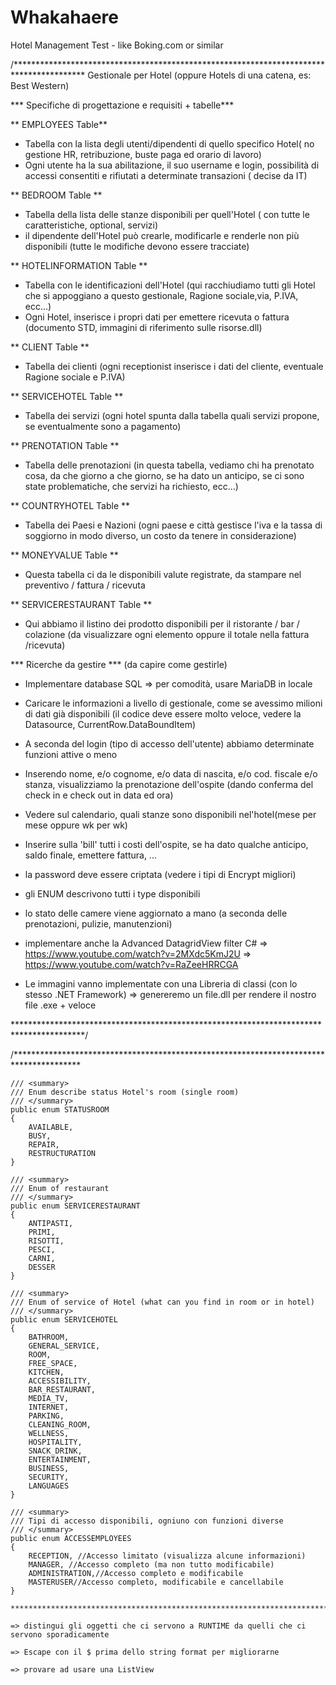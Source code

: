 # Whakahaere
Hotel Management Test - like Boking.com or similar


/****************************************************************************************
Gestionale per Hotel (oppure Hotels di una catena, es: Best Western)

*** Specifiche di progettazione e requisiti + tabelle***

** EMPLOYEES Table**
- Tabella con la lista degli utenti/dipendenti di quello specifico Hotel( no gestione HR, retribuzione, buste paga ed orario di lavoro)
- Ogni utente ha la sua abilitazione, il suo username e login, possibilità di accessi consentiti e rifiutati a determinate transazioni ( decise da IT)

** BEDROOM Table ** 
- Tabella della lista delle stanze disponibili per quell'Hotel ( con tutte le caratteristiche, optional, servizi)
- il dipendente dell'Hotel può crearle, modificarle e renderle non più disponibili (tutte le modifiche devono essere tracciate)

** HOTELINFORMATION Table ** 
- Tabella con le identificazioni dell'Hotel (qui racchiudiamo tutti gli Hotel che si appoggiano a questo gestionale, Ragione sociale,via, P.IVA, ecc...)
- Ogni Hotel, inserisce i propri dati per emettere ricevuta o fattura (documento STD, immagini di riferimento sulle risorse.dll)

** CLIENT Table ** 
- Tabella dei clienti (ogni receptionist inserisce i dati del cliente, eventuale Ragione sociale e P.IVA)

** SERVICEHOTEL Table ** 
- Tabella dei servizi (ogni hotel spunta dalla tabella quali servizi propone, se eventualmente sono a pagamento)

** PRENOTATION Table ** 
- Tabella delle prenotazioni (in questa tabella, vediamo chi ha prenotato cosa, da che giorno a che giorno, se ha dato un anticipo, se ci sono state problematiche, che servizi ha richiesto, ecc...)

** COUNTRYHOTEL Table ** 
- Tabella dei Paesi e Nazioni (ogni paese e città gestisce l'iva e la tassa di soggiorno in modo diverso, un costo da tenere in considerazione)

** MONEYVALUE Table ** 
- Questa tabella ci da le disponibili valute registrate, da stampare nel preventivo / fattura / ricevuta

** SERVICERESTAURANT Table **
- Qui abbiamo il listino dei prodotto disponibili per il ristorante / bar / colazione (da visualizzare ogni elemento oppure il totale nella fattura /ricevuta)



*** Ricerche da gestire *** (da capire come gestirle)

- Implementare database SQL => per comodità, usare MariaDB in locale

- Caricare le informazioni a livello di gestionale, come se avessimo milioni di dati già disponibili (il codice deve essere molto veloce, vedere la Datasource, CurrentRow.DataBoundItem)

- A seconda del login (tipo di accesso dell'utente) abbiamo determinate funzioni attive o meno

- Inserendo nome, e/o cognome, e/o data di nascita, e/o cod. fiscale e/o stanza, visualizziamo la prenotazione dell'ospite (dando conferma del check in e check out in data ed ora)

- Vedere sul calendario, quali stanze sono disponibili nel'hotel(mese per mese oppure wk per wk)

- Inserire sulla 'bill' tutti i costi dell'ospite, se ha dato qualche anticipo, saldo finale, emettere fattura, ...

- la password deve essere criptata (vedere i tipi di Encrypt migliori)

- gli ENUM descrivono tutti i type disponibili

- lo stato delle camere viene aggiornato a mano (a seconda delle prenotazioni, pulizie, manutenzioni)

- implementare anche la Advanced DatagridView filter C#   =>   https://www.youtube.com/watch?v=2MXdc5KmJ2U      =>   https://www.youtube.com/watch?v=RaZeeHRRCGA

- Le immagini vanno implementate con una Libreria di classi (con lo stesso .NET Framework) => genereremo un file.dll per rendere il nostro file .exe + veloce

****************************************************************************************/

/***************************************************************************************


    /// <summary>
    /// Enum describe status Hotel's room (single room)
    /// </summary>
    public enum STATUSROOM
    {
        AVAILABLE,
        BUSY,
        REPAIR,
        RESTRUCTURATION
    }

    /// <summary>
    /// Enum of restaurant
    /// </summary>
    public enum SERVICERESTAURANT
    {
        ANTIPASTI,
        PRIMI,
        RISOTTI,
        PESCI,       
        CARNI,        
        DESSER
    }

    /// <summary>
    /// Enum of service of Hotel (what can you find in room or in hotel)
    /// </summary>
    public enum SERVICEHOTEL
    { 
        BATHROOM,
        GENERAL_SERVICE,
        ROOM,
        FREE_SPACE,
        KITCHEN,
        ACCESSIBILITY,
        BAR_RESTAURANT,
        MEDIA_TV,
        INTERNET,
        PARKING,
        CLEANING_ROOM,       
        WELLNESS,
        HOSPITALITY,
        SNACK_DRINK,
        ENTERTAINMENT,
        BUSINESS,
        SECURITY,
        LANGUAGES
    }

    /// <summary>
    /// Tipi di accesso disponibili, ogniuno con funzioni diverse
    /// </summary>
    public enum ACCESSEMPLOYEES
    { 
        RECEPTION, //Accesso limitato (visualizza alcune informazioni)
        MANAGER, //Accesso completo (ma non tutto modificabile)
        ADMINISTRATION,//Accesso completo e modificabile
        MASTERUSER//Accesso completo, modificabile e cancellabile
    }

    ****************************************************************************************/

    => distingui gli oggetti che ci servono a RUNTIME da quelli che ci servono sporadicamente

    => Escape con il $ prima dello string format per migliorarne

    => provare ad usare una ListView